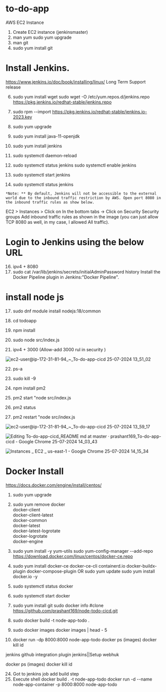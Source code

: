 # to-do-app
  
  AWS EC2 Instance
  1) Create EC2 instance (jenkinsmaster)
  1)  man yum 
     sudo yum upgrade
  3) man git
  4) sudo yum install git

# Install Jenkins.

 https://www.jenkins.io/doc/book/installing/linux/
 Long Term Support release
 
  6) sudo yum install wget
    sudo wget -O /etc/yum.repos.d/jenkins.repo \
    https://pkg.jenkins.io/redhat-stable/jenkins.repo
    
  8) sudo rpm --import https://pkg.jenkins.io/redhat-stable/jenkins.io-2023.key
  9) sudo yum upgrade
  
 10) sudo yum install java-11-openjdk         
 11) sudo yum install jenkins                 
 12) sudo systemctl daemon-reload

 13) sudo systemctl status jenkins
    sudo systemctl enable jenkins
 14) sudo systemctl start jenkins
 15) sudo systemctl status jenkins

 
    *Note: ** By default, Jenkins will not be accessible to the external world due to the inbound traffic restriction by AWS. Open port 8080 in the inbound traffic rules as show below.
EC2 > Instances > Click on
In the bottom tabs -> Click on Security
Security groups
Add inbound traffic rules as shown in the image (you can just allow TCP 8080 as well, in my case, I allowed All traffic).
# Login to Jenkins using the below URL
 16) ipv4 + 8080
 18) sudo cat /var/lib/jenkins/secrets/initialAdminPassword
     history
Install the Docker Pipeline plugin in Jenkins:"Docker Pipeline".

 # install node js 

17) sudo dnf module install nodejs:18/common

18) cd todoapp 

19) npm install	

20) sudo node src/index.js

 
21) ipv4 + 3000 (Allow-add 3000 rul in security )

![ec2-user@ip-172-31-81-94_~_To-do-app-cicd 25-07-2024 13_51_02](https://github.com/user-attachments/assets/582fcec6-8f00-4591-bd75-3581d4fa8ad8)


22)  ps-a
23)  sudo kill -9

25)  npm install pm2
26)  pm2 start "node src/index.js
27)  pm2 status
28) pm2 restart "node src/index.js
    
![ec2-user@ip-172-31-81-94_~_To-do-app-cicd 25-07-2024 13_59_17](https://github.com/user-attachments/assets/f29fe40b-3c87-4feb-91e9-383144804e02)

![Editing To-do-app-cicd_README md at master · prashant169_To-do-app-cicd - Google Chrome 25-07-2024 14_03_43](https://github.com/user-attachments/assets/a5454ca1-02eb-4fc5-be72-0dfad9e877ac)

 ![Instances _ EC2 _ us-east-1 - Google Chrome 25-07-2024 14_15_34](https://github.com/user-attachments/assets/5dabe8f7-61b3-4074-abe6-2c6762914dba)




# Docker Install
https://docs.docker.com/engine/install/centos/
 1) sudo yum upgrade
 2) sudo yum remove docker \
                  docker-client \
                  docker-client-latest \
                  docker-common \
                  docker-latest \
                  docker-latest-logrotate \
                  docker-logrotate \
                  docker-engine
3) sudo yum install -y yum-utils
   sudo yum-config-manager --add-repo https://download.docker.com/linux/centos/docker-ce.repo         
5) sudo yum install docker-ce docker-ce-cli containerd.io docker-buildx-plugin docker-compose-plugin
   OR
   sudo yum update
   sudo yum install docker.io -y
   
7) sudo systemctl status docker
8) sudo systemctl start docker
9) sudo yum install git
   sudo docker info
#clone https://github.com/prashant169/node-todo-cicd.git
6) sudo docker build -t node-app-todo .
7) sudo docker images
   docker images | head - 5
8) docker run -dp 8000:8000 node-app-todo
docker ps  (images)
docker kill id

jenkins github integration  plugin jenkins||Setup webhuk

docker ps  (images)
docker kill id

24) Got to jenkins job
   add build step
25) Execute shell
    docker build . -t node-app-todo
    docker run -d --name node-app-container -p 8000:8000 node-app-todo
